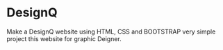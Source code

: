 # DesignQ
Make a DesignQ website using HTML, CSS and BOOTSTRAP very simple project
this website for graphic Deigner. 
